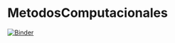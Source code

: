 # MetodosComputacionales
[![Binder](https://mybinder.org/badge_logo.svg)](https://mybinder.org/v2/gh/JuanOrmaza/MetodosComputacionales/master)
